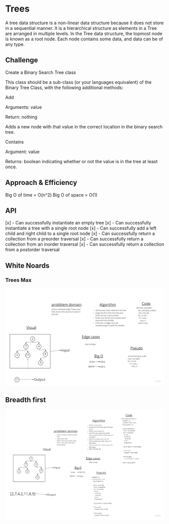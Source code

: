 # Trees
A tree data structure is a non-linear data structure because it does not store in a sequential manner. It is a hierarchical structure as elements in a Tree are arranged in multiple levels. In the Tree data structure, the topmost node is known as a root node. Each node contains some data, and data can be of any type.
## Challenge
Create a Binary Search Tree class

This class should be a sub-class (or your languages equivalent) of the Binary Tree Class, with the following additional methods:

Add

Arguments: value

Return: nothing

Adds a new node with that value in the correct location in the binary search tree.

Contains

Argument: value

Returns: boolean indicating whether or not the value is in the tree at least once.

## Approach & Efficiency
Big O of time = O(n^2)
Big O of space = O(1)
## API
[x] - Can successfully instantiate an empty tree
[x] - Can successfully instantiate a tree with a single root node
[x] - Can successfully add a left child and right child to a single root node
[x] - Can successfully return a collection from a preorder traversal
[x] - Can successfully return a collection from an inorder traversal
[x] - Can successfully return a collection from a postorder traversal

## White Noards

### Trees Max
![max](Untitled.jpg)

## Breadth first
![bfs](Untitled1.jpg)
